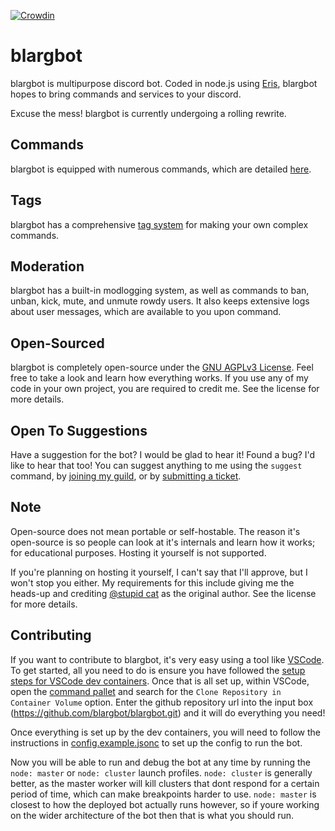 [![Crowdin](https://badges.crowdin.net/blargbot/localized.svg)](https://crowdin.com/project/blargbot)

# blargbot

blargbot is multipurpose discord bot. Coded in node.js using [Eris](https://github.com/abalabahaha/eris), blargbot hopes to bring commands and services to your discord.

Excuse the mess! blargbot is currently undergoing a rolling rewrite.

## Commands

blargbot is equipped with numerous commands, which are detailed [here](https://blargbot.xyz/commands).

## Tags

blargbot has a comprehensive [tag system](https://blargbot.xyz/tags/) for making your own complex commands.

## Moderation

blargbot has a built-in modlogging system, as well as commands to ban, unban, kick, mute, and unmute rowdy users. It also keeps extensive logs about user messages, which are available to you upon command.

## Open-Sourced

blargbot is completely open-source under the [GNU AGPLv3 License](https://github.com/blargbot/blargbot/blob/master/LICENSE.MD). Feel free to take a look and learn how everything works. If you use any of my code in your own project, you are required to credit me. See the license for more details.

## Open To Suggestions

Have a suggestion for the bot? I would be glad to hear it! Found a bug? I'd like to hear that too! You can suggest anything to me using the `suggest` command, by [joining my guild](https://discord.gg/015GVxZxI8rtlJgXF), or by [submitting a ticket](https://github.com/blargbot/blargbot/issues).

## Note

Open-source does not mean portable or self-hostable. The reason it's open-source is so people can look at it's internals and learn how it works; for educational purposes. Hosting it yourself is not supported.

If you're planning on hosting it yourself, I can't say that I'll approve, but I won't stop you either. My requirements for this include giving me the heads-up and crediting [@stupid cat](https://github.com/Ratismal) as the original author. See the license for more details.

## Contributing

If you want to contribute to blargbot, it's very easy using a tool like [VSCode](https://code.visualstudio.com/). To get started, all you need to do is ensure you have followed the [setup steps for VSCode dev containers](https://code.visualstudio.com/docs/devcontainers/containers#_getting-started). Once that is all set up, within VSCode, open the [command pallet](https://code.visualstudio.com/docs/getstarted/userinterface#_command-palette) and search for the `Clone Repository in Container Volume` option. Enter the github repository url into the input box (https://github.com/blargbot/blargbot.git) and it will do everything you need!

Once everything is set up by the dev containers, you will need to follow the instructions in [config.example.jsonc](./config.example.jsonc) to set up the config to run the bot.

Now you will be able to run and debug the bot at any time by running the `node: master` or `node: cluster` launch profiles. `node: cluster` is generally better, as the master worker will kill clusters that dont respond for a certain period of time, which can make breakpoints harder to use. `node: master` is closest to how the deployed bot actually runs however, so if youre working on the wider architecture of the bot then that is what you should run.